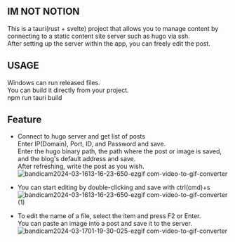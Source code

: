 ## IM NOT NOTION
This is a tauri(rust + svelte) project that allows you to manage content by connecting to a static content site server such as hugo via ssh.   
After setting up the server within the app, you can freely edit the post.   

## USAGE
Windows can run released files.   
You can build it directly from your project.   
npm run tauri build   

## Feature
* Connect to hugo server and get list of posts   
Enter IP(Domain), Port, ID, and Password and save.   
Enter the hugo binary path, the path where the post or image is saved, and the blog's default address and save.   
After refreshing, write the post as you wish.   
![bandicam2024-03-1613-16-23-650-ezgif com-video-to-gif-converter](https://github.com/parktest0325/im-not-notion/assets/52898964/3d386015-b63e-4a93-a18b-2a5b35349b34)

* You can start editing by double-clicking and save with ctrl(cmd)+s   
![bandicam2024-03-1613-16-23-650-ezgif com-video-to-gif-converter (1)](https://github.com/parktest0325/im-not-notion/assets/52898964/e9896ec0-0edf-434b-81a0-8e87ee18d778)

* To edit the name of a file, select the item and press F2 or Enter.    
You can paste an image into a post and save it to the server. 
![bandicam2024-03-1701-19-30-025-ezgif com-video-to-gif-converter](https://github.com/parktest0325/im-not-notion/assets/52898964/b9854bf4-06ca-4f88-b173-4259ee312799)
